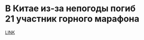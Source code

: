 # В Китае из-за непогоды погиб 21 участник горного марафона



[LINK](https://varlamov.ru/4268663.html)